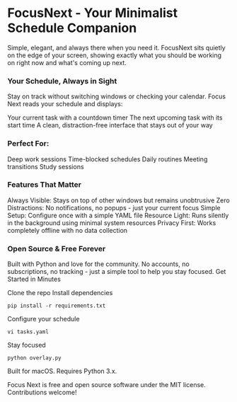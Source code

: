 # FocusNext - Your Minimalist Schedule Companion

Simple, elegant, and always there when you need it. 
FocusNext sits quietly on the edge of your screen, showing exactly what you should be working on right now and what's coming up next.

### Your Schedule, Always in Sight
Stay on track without switching windows or checking your calendar. 
Focus Next reads your schedule and displays:

Your current task with a countdown timer
The next upcoming task with its start time
A clean, distraction-free interface that stays out of your way


### Perfect For:

Deep work sessions
Time-blocked schedules
Daily routines
Meeting transitions
Study sessions

### Features That Matter

Always Visible: Stays on top of other windows but remains unobtrusive
Zero Distractions: No notifications, no popups - just your current focus
Simple Setup: Configure once with a simple YAML file
Resource Light: Runs silently in the background using minimal system resources
Privacy First: Works completely offline with no data collection


### Open Source & Free Forever
Built with Python and love for the community. No accounts, no subscriptions, no tracking - just a simple tool to help you stay focused.
Get Started in Minutes

Clone the repo
Install dependencies
```
pip install -r requirements.txt
```

Configure your schedule
```
vi tasks.yaml
```

Stay focused
```
python overlay.py
```

Built for macOS. Requires Python 3.x.

Focus Next is free and open source software under the MIT license. Contributions welcome!
